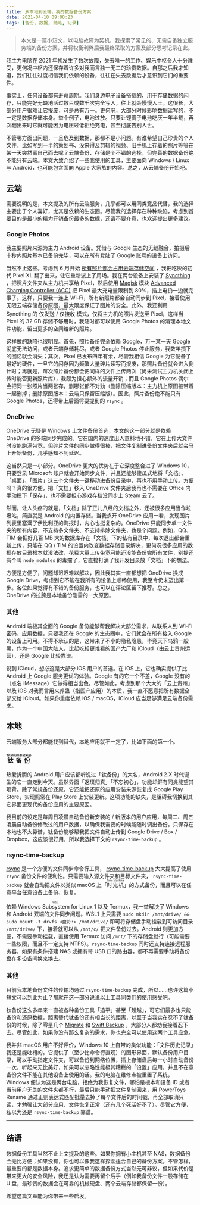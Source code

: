 ```yaml
---
title: 从本地到云端，我的数据备份方案
date: 2021-04-10 09:00:23
tags: [备份, 数据, 随笔, 记录]
---
```


> 本文是一篇小短文，以电脑故障为契机，我探索了常见的、无需自备独立服务端的备份方案，并将权衡利弊后我最终采取的方案及部分思考记录在此。

我主力电脑在 2021 年初发生了数次故障，失去唯一的工作、娱乐中枢令人十分难受，更何况中枢内还保存着许多对我而言独一无二的珍贵数据。自那之后我才知道，我们往往过度相信我们依赖的设备，往往在失去数据后才意识到它们的重要性。

事实上，任何设备都有寿命周期。我们身边电子设备搭载的、用于存储数据的闪存，只能完好无缺地活过数百或数千次完全写入，往上就会慢慢入土。这很长，大部分用户很难让它报废，可是总有万一。更何况，大部分时候影响数据读写的，不一定是数据存储本身。举个例子，电池过放。只要让锂离子电池吃灰一年半载，再次翻出来时它就可能因为电压过低拒绝充电，甚至彻底告别人世。

不管哪方面出问题，一旦危及到数据，那都不是小问题。有谁希望自己珍贵的个人文件，比如写到一半的策划书、没来得及剪辑的视频、旧手机上存着的照片等等在某一天突然离自己而去呢？云端备份、存储是个不错的选择，但完善的数据备份绝不能只有云端。本文大致介绍了一些我使用的工具，主要面向 Windows / Linux 与 Android，也可能包含面向 Apple 大家族的内容。总之，从云端备份开始吧。

<!-- more -->

## 云端

需要说明的是，本文提及的所有云端服务，几乎都可以用同类竞品代替，我的选择主要出于个人喜好，尤其是依赖的生态圈。尽管我的选择存在种种缺陷，考虑到首要目的是最小的精力开销备份最多的数据，还请不要介意，也欢迎提出更多建议。

### Google Photos

我主要照片来源为主力 Android 设备。凭借与 Google 生态的无缝融合，拍摄后十秒内照片基本已备份完毕，可以在所有登陆了 Google 账号的设备上访问。

当然不止这些。考虑到 6 月开始 [所有照片都会占用云端存储空间](https://blog.google/products/photos/storage-changes/) ，我把吃灰的初代 Pixel XL 翻了出来，让它重新派上了用场。我在两台设备上安装了 [Syncthing](https://syncthing.net/) ，把照片文件夹从主力机共享给 Pixel，然后使用 [Magisk](https://github.com/topjohnwu/Magisk) 模块 [Advanced Charging Controller (ACC)](https://forum.xda-developers.com/t/advanced-charging-controller-acc.3668427/) 把 Pixel 最大充电量限制到 80%，插上电扔一边就完事了。这样，只要我一连上 Wi-Fi，所有新照片都会自动同步到 Pixel，接着使用无限云端存储备份原图，最大限度保证了图片的安全。此外，我还利用 Syncthing 的 <ruby><rb>仅发送 / 仅接收</rb><rt>send only / receive only</rt></ruby> 模式，仅将主力机的照片发送至 Pixel，这样当 Pixel 的 32 GB 存储不够用时，我随时都可以使用 Google Photos 的清理本地文件功能，留出更多的空间给新的照片。

这样做的缺陷也很明显。首先，照片备份完全依赖 Google，万一某一天 Google 彻底无法访问，或者云端存储耗尽，或者 Google Photos 停止服务，我数年攒下的回忆就会消失；其次，Pixel 已发布四年有余，尽管我相信 Google 为它配备了最好的硬件，一旦它的闪存因为频繁大量碎片读写而报废，那照片备份就会进入倒计时；再就是，每次照片备份都会把同样的文件上传两次（尚未测试主力机关闭上传时能否更新照片库），我颇为担心额外的流量开销；而且 Google Photos 偶尔会把同一张照片当两张存，删哪张都不对劲（删除压缩版本：主力机上原图被带着一起删掉；删除原图版本：云端只保留压缩版）。因此，照片备份绝不能只有 Google Photos，还得带上后面将要提到的 `rsync` 。

### OneDrive

OneDrive 无疑是 Windows 上文件备份首选，本文的这一部分就是依赖 OneDrive 的多端同步完成的。它在国内的速度出人意料地不错，它在上传大文件时没能跑满带宽，但碎片文件的同步做得很棒，把文件复制进备份文件夹后就会马上开始备份，几乎感知不到延迟。

这当然只是一小部分。OneDrive 更大的优势在于它深度整合进了 Windows 10，只要登录 Microsoft 账户就会开始同步文件，并且还能够傻瓜式地将「文档」、「桌面」、「图片」这三个文件夹一键移动进备份目录中，再也不用手动上传。方便吗？真的很方便，把「文档」移入 OneDrive 文件夹后我再也不需要在 Office 内手动摁下「保存」，也不需要担心游戏存档没同步上 Steam 云了。

然而，让人头疼的就是，「文档」除了正儿八经的文档之外，还被很多应用当作垃圾站，简直就是 Android 的内置存储。当我点开 OneDrive 应用一看，发现图片列表里塞满了伊比利亚的海报时，内心也挺复杂的。OneDrive 只能同步单一文件夹的所有内容，不支持多文件夹、不支持排除文件夹，也是个问题。例如，QQ、TIM 会把好几百 MB 大的数据库存在「文档」下的私有目录中，每次退出都会重新上传，只能在 QQ / TIM 的设置内改变数据存储目录解决，更何况很多应用的数据存放目录根本就没法改，花费大量上传带宽可能还没能备份完所有文件，别提还有个叫 `node_modules` 的毒瘤了，它直接打消了我开发目录放「文档」下的想法。

方便是方便了，问题却迟迟难以解决，因此我其实一直都想把 OneDrive 换成 Google Drive，考虑到它不能在我所有的设备上顺畅使用，我至今仍未迈出第一步。各位如果觉得有不错的备份服务，也可以在评论区留下推荐。总之，OneDrive 的拉胯是本地备份刚需的一大原因。

### 其他

Android 端极其全面的 Google 备份能够帮我解决大部分需求，从联系人到 Wi-Fi 密码、应用数据，只要我还在 Google 的生态圈中，它们就会在所有接入 Google 的设备上可用。不得不承认的是，这带来了不小的隐私隐患，毕竟天下乌鸦一般黑，作为一个中国大陆人，比起吃相更难看的国产大厂和 iCloud（由云上贵州运营），还是 Google 比较靠谱。

说到 iCloud，想必这是大部分 iOS 用户的首选。在 iOS 上，它也确实提供了比 Android 上 Google 服务更优的体验。Google 有的它一个不差，Google 没有的（点名 iMessage）它做得相当出色。尽管如此，考虑到那个大大的「云上贵州」以及 iOS 对我而言用来养蛊（指国产应用）的本质，我一直不愿意把所有数据全部交给 iCloud。如果你重度依赖 iOS / macOS，iCloud 应当足够满足云端备份需求。

## 本地

云端服务大部分都能找到替代，本地应用就不一定了，比如下面的第一个。

### <ruby><rb>钛备份</rb><rt>Titanium Backup</rt></ruby>

热爱折腾的 Android 用户应该都听说过「钛备份」的大名，Android 2.X 时代诞生的它一直走到今天。虽然界面「返璞归真」「不忘初心」，功能却鲜有同类能望其项背。除了常规备份还原，它还能把还原的应用安装来源恢复成 Google Play Store，实现照常在 Play Store 上安装更新。这项功能的缺失，是阻碍我切换到其它界面更现代的备份应用的主要原因。

我目前的设定是每周日凌晨自动备份新安装的 / 新版本的用户应用，每周二、周五凌晨自动备份修改过的用户数据，以确保我需要的时候能随时调出备份。只保存在本地也不太靠谱，钛备份能够帮我把文件自动上传到 Google Drive / Box / Dropbox，这应该很好用，所以我选择下文的 `rsync-time-backup` 。

### rsync-time-backup

[rsync](https://rsync.samba.org) 是一个方便的文件同步命令行工具， [rsync-time-backup](https://github.com/laurent22/rsync-time-backup) 大大提高了使用 `rsync` 备份文件的便利性。只需要输入源文件夹和目标文件夹， `rsync-time-backup` 就会自动把文件以类似 macOS 上「<ruby><rb>时光机</rb><rt>Time Machine</rt></ruby>」的方式备份，而且可以在任意平台任意设备上备份、恢复。

依赖 <ruby><rb>Windows Subsystem for Linux</rb><rt>WSL</rt></ruby> 1 以及 Termux，我一举解决了 Windows 和 Android 双端的文件同步问题。WSL1 上只需要 `sudo mkdir /mnt/drive/ && sudo mount -t drvfs <盘符:> /mnt/drive/` 即可将存储盘手动挂载到可访问目录 `/mnt/drive/` 下，接着就可以从 `/mnt/c/` 把文件备份过去。Android 则更加方便，不需要手动挂载，直接使用 Termux 访问 `/mnt/` 下的存储盘就行（可能需要一些权限，而且不一定支持 NTFS）。`rsync-time-backup` 同时还支持连接远程服务器，如果有条件搭建 NAS 或拥有带 USB 口的路由器，都不再需要手动将备份盘在多设备间换来换去。

### 其他

目前我本地备份文件的传输均通过 `rsync-time-backup` 完成，所以……也许这篇小短文可以到此为止？那就在这一部分说说以上工具同类们的使用感受吧。

钛备份这么多年来一直被各种备份工具「追平」甚至「超越」，可它们最多也只能备份和还原数据，距离替代钛备份还有相当长的距离，以至于当我实在忍不了钛备份的时候，除了零星几个 [Migrate](https://forum.xda-developers.com/t/app-root-5-0-1st-nov-2020-migrate-custom-rom-migration-tool.3862763/) 和 [Swift Backup](https://swiftapps.org/) ，大部分人都劝我接着忍下去。尽管如此，如果你没有那么复杂的需求，你也完全可以使用这两个工具应急。

我并非 macOS 用户不好评价，Windows 10 上自带的类似功能：「文件历史记录」我还是能吐槽的。它提供了（至少比命令行直观）的图形界面，默认备份用户目录，可以手动指定文件夹，可以备份到网络位置，插上存储盘后每一小时自动备份一次，听起来无比美好，如果可以忽略性能极其糟糕的「设置」应用，并且不在意备份文件不能在其他设备上使用的话。我的电脑在维修点被重置了系统，Windows 便认为这是两台电脑，拒绝为我恢复文件，哪怕是根本和设备 ID 或者当前用户无关的文件夹都不行，最后只能手动把文件复制回来，用 PowerToys Rename 通过正则表达式匹配批量去掉了每个文件后的时间戳，再全部取消只读，才勉强让大部分应用、文件恢复正常（还有几个死活好不了）。尽管它方便，私以为还是 `rsync-time-backup` 靠谱。

***

## 结语

数据备份工具当然不止上文提及的这些。如果你拥有小主机甚至 NAS，数据备份会无比方便；如果没有，你也可以像我这样探索适合自己的备份方案。不管怎样，最重要的都是数据本身。追求更简单的数据备份方式当然无可非议，但如果代价是带来更大的安全风险，我还是认为需要再留个后手（例如我备份文件一般存储在 U 盘，最珍贵的数据会在可靠的机械硬盘、两个云端存储都保留一份）。

希望这篇文章能为你带来一些启发。